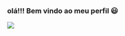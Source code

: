 ### olá!!! Bem vindo ao meu perfil 😃

![](https://media.tenor.com/prT_agJ7F98AAAAd/the-rock-the-rock-sus.gif)
